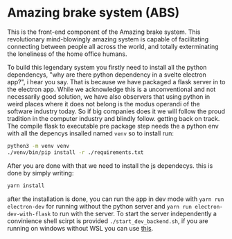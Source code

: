 

# Amazing brake system (ABS)

This is the front-end component of the Amazing brake system. This revolutionary mind-blowingly amazing system is capable of facilitating connecting between people all across the world, and totally exterminating the loneliness of the home office humans. 

To build this legendary system you firstly need to install all the python dependencys, "why are there python dependency in a svelte electron app?",  i hear you say. That is because we have packaged a flask server in to the electron app. While we acknowledge this is a unconventional and not necessarily good solution, we have also observers that using python in weird places where it does not belong is the modus operandi of the software industry today. So if big companies does it we will follow the proud tradition in the computer industry and blindly follow. getting back on track. The compile flask to executable pre package step needs the a python env with all the depencys insalled named ``venv`` so to install run:
```bash
python3 -m venv venv
./venv/bin/pip install -r ./requirements.txt 
```
After you are done with that we need to install the js dependecys. this is done by simply writing:

```bash
yarn install
```
after the installation is done, you can run the app in dev mode with ``yarn run electron-dev`` for running without the python server and ``yarn run electron-dev-with-flask`` to run with the server. To start the server independently a convinience shell scirpt is provided ``./start_dev_backend.sh``, if you are running on windows without WSL you can use [this](https://www.google.com/search?channel=fs&client=ubuntu&q=how+to+install+ubuntu).


